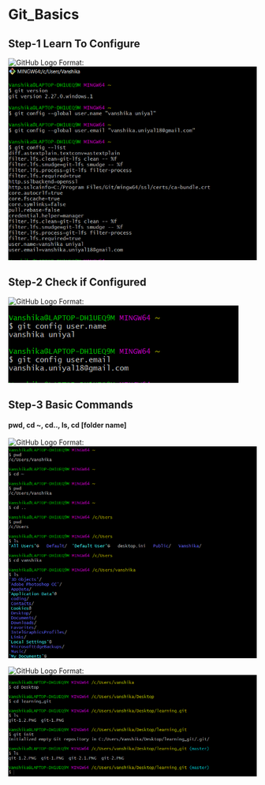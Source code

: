 # Git_Basics
## Step-1 Learn To Configure

![GitHub Logo](/learning/git-1.png)
Format: ![configure](https://github.com/vurise/Git_Basics/blob/master/git-1.PNG)

## Step-2 Check if Configured
![GitHub Logo](/learning/git-1.2.png)
Format: ![configure](https://github.com/vurise/Git_Basics/blob/master/git-1.2.PNG)

## Step-3 Basic Commands
#### pwd, cd ~, cd.., ls, cd [folder name] 
![GitHub Logo](/learning/git-2.png)
Format: ![configure](https://github.com/vurise/Git_Basics/blob/master/git-2.PNG)

![GitHub Logo](/learning/git-2.2.png)
Format: ![configure](https://github.com/vurise/Git_Basics/blob/master/git-2.2.PNG)
